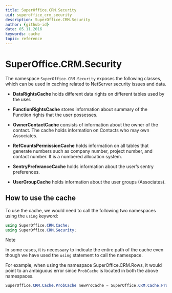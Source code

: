 ```yaml
---
title: SuperOffice.CRM.Security
uid: superoffice_crm_security
description: SuperOffice.CRM.Security
author: {github-id}
date: 05.11.2016
keywords: cache
topic: reference
---
```


# SuperOffice.CRM.Security

The namespace `SuperOffice.CRM.Security` exposes the following classes, which can be used in caching related to NetServer security issues and data.

* **DataRightsCache** holds different data rights on different tables used by the user.

* **FunctionRightsCache** stores information about summary of the Function rights that the user possesses.

* **OwnerContactCache** consists of information about the owner of the contact. The cache holds information on Contacts who may own Associates.

* **RefCountsPermissionCache** holds information on all tables that generate numbers such as company number, project number, and contact number. It is a numbered allocation system.

* **SentryPreferanceCache** holds information about the user’s sentry preferences.

* **UserGroupCache** holds information about the user groups (Associates).

## How to use the cache

To use the cache, we would need to call the following two namespaces using the `using` keyword:

```csharp
using SuperOffice.CRM.Cache;
using SuperOffice.CRM.Security;
```

> [!NOTE]
> In some cases, it is necessary to indicate the entire path of the cache even though we have used the `using` statement to call the namespace.
>
> For example, when using the namespace SuperOffice.CRM.Rows, it would point to an ambiguous error since `ProbCache` is located in both the above namespaces.

```csharp
SuperOffice.CRM.Cache.ProbCache newProCache = SuperOffice.CRM.Cache.ProbCache.GetCurrent();
```
